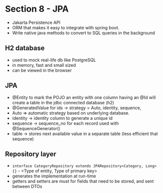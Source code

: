 # Section 8 - JPA

- Jakarta Persistence API
- ORM that makes it easy to integrate with spring boot.
- Write native java methods to convert to SQL queries in the background

## H2 database

- used to mock real-life db like PostgreSQL
- in memory, fast and small sized
- can be viewed in the browser

## JPA

- @Entity to mark the POJO an entity with one column having an @Id will create a table in the jdbc connected database (h2)
- @GeneratedValue for ids -> strategy = Auto, identity, sequence,
- Auto => automatic strategy based on underlying database.
- identity -> identity column to generate a unique id
- sequence -> sequence_no for each record used with @SequenceGenerator()
- table -> stores next available value in a separate table (less efficient that sequence)

## Repository layer

- `interface CategoryRepository extends JPARepository<Category, Long> {}` - <Type of entity, Type of primary key>
- generates the implementation at run-time
- getters and setters are must for fields that need to be stored, and sent between DTOs
